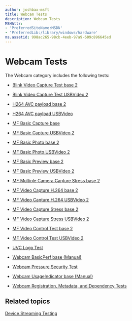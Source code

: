```yaml
---
author: joshbax-msft
title: Webcam Tests
description: Webcam Tests
MSHAttr:
- 'PreferredSiteName:MSDN'
- 'PreferredLib:/library/windows/hardware'
ms.assetid: 998ac265-98cb-4eeb-97a9-609c896645ed
---
```


# Webcam Tests


The Webcam category includes the following tests:

-   [Blink Video Capture Test base 2](blink-video-capture-test-base-290e041b9-c026-4411-9cb3-ef27b3153368.md)

-   [Blink Video Capture Test USBVideo 2](blink-video-capture-test-usbvideo-2d4899c53-c937-45c1-9468-9ef1475fa13e.md)

-   [H264 AVC payload base 2](h264-avc-payload-base-21549b9b8-7ec5-48b8-b968-c586c9fdb443.md)

-   [H264 AVC payload USBVideo](h264-avc-payload-usbvideo1ad47e38-fcfd-4ac3-a376-e3a3808a1066.md)

-   [MF Basic Capture base](mf--basic-capture-base88d613f2-d3ad-4a96-81bf-57f0b6d6987f.md)

-   [MF Basic Capture USBVideo 2](mf-basic-capture--usbvideo-2e1c5fc66-eb32-4b65-abd6-a25840be0ca6.md)

-   [MF Basic Photo base 2](mf-basic-photo-base-2d8b0a690-5874-4737-80bd-89b5d63b7ea9.md)

-   [MF Basic Photo USBVideo 2](mf-basic-photo-usbvideo-27bbe18ad-ec6c-48fc-9a0e-fcc83362a64c.md)

-   [MF Basic Preview base 2](mf-basic-preview--base-2cffa93f1-7362-449f-9893-3a00d179687b.md)

-   [MF Basic Preview USBVideo 2](mf-basic-preview--usbvideo-272999e2c-61b4-409a-9081-1f1a2aaaf04f.md)

-   [MF Multiple Camera Capture Stress base 2](mf-multiple-camera-capture-stress-base-214ccedbf-49e5-49d9-bdc5-c87aa4722d98.md)

-   [MF Video Capture H.264 base 2](mf-video-capture-h264-base-27cd50edb-7567-423f-ae29-f9b4e8d9074a.md)

-   [MF Video Capture H.264 USBVideo 2](mf-video-capture-h264-usbvideo-2049886a7-f30c-44fd-a436-9cba89702e0c.md)

-   [MF Video Capture Stress base 2](mf-video-capture-stress-base-2141e6ea9-4703-4e92-a0c2-57859e447d65.md)

-   [MF Video Capture Stress USBVideo 2](mf-video-capture-stress-usbvideo-2156b11b4-51e5-4cc9-935d-341e720f0412.md)

-   [MF Video Control Test base 2](mf-video-control-test--base-2e9b27c24-592f-4e4a-b3c2-f5621aa124cc.md)

-   [MF Video Control Test USBVideo 2](mf-video-control-test--usbvideo-2338b0c52-c530-4b6a-ad31-97b95b0714e2.md)

-   [UVC Logo Test](uvc-logo-test394c924d-e78f-4539-9271-2db40ce9e454.md)

-   [Webcam BasicPerf base (Manual)](webcam-basicperf-base---manual-371ac645-4c39-427a-b229-b2ed33bbb2c7.md)

-   [Webcam Pressure Security Test](webcam-pressure-security-testa523f772-e00b-46f1-9c61-cec889e9b1dc.md)

-   [Webcam UsageIndicator base (Manual)](webcam-usageindicator-base--manual-39bdd012-4918-456c-a8b3-0f68835a0312.md)

-   [Webcam Registration, Metadata, and Dependency Tests](webcam-registration-metadata-and-dependency-tests4d042527-bf8c-4547-bcf7-17f04e5b5c63.md)

## Related topics


[Device.Streaming Testing](devicestreaming-testing.md)

 

 







